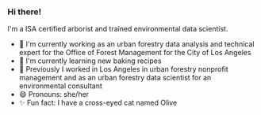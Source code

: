 ### Hi there!

I'm a ISA certified arborist and trained environmental data scientist. 

- 🔭 I'm currently working as an urban forestry data analysis and technical expert for the Office of Forest Management for the City of Los Angeles
- 🌱 I'm currently learning new baking recipes
- 🦈 Previously I worked in Los Angeles in urban forestry nonprofit management and as an urban forestry data scientist for an environmental consultant
- 😄 Pronouns: she/her
- ✨ Fun fact: I have a cross-eyed cat named Olive

<!--
**cboyajian/cboyajian** is a ✨ _special_ ✨ repository because its `README.md` (this file) appears on your GitHub profile.

Here are some ideas to get you started:

- 🔭 I’m currently working on ...
- 🌱 I’m currently learning ...
- 👯 I’m looking to collaborate on ...
- 🤔 I’m looking for help with ...
- 💬 Ask me about ...
- 📫 How to reach me: ...
- 😄 Pronouns: ...
- ⚡ Fun fact: ...
-->
